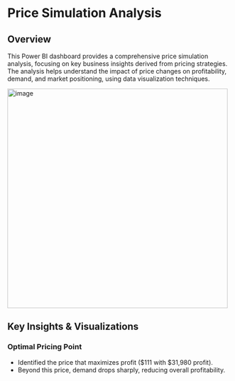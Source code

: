 # Price Simulation Analysis
## Overview
This Power BI dashboard provides a comprehensive price simulation analysis, focusing on key business insights derived from pricing strategies. The analysis helps understand the impact of price changes on profitability, demand, and market positioning, using data visualization techniques.

<img width="496" alt="image" src="https://github.com/user-attachments/assets/6ead843b-71c2-4e88-8ad5-85b145cd428d" />


## Key Insights & Visualizations
### Optimal Pricing Point
- Identified the price that maximizes profit ($111 with $31,980 profit).
- Beyond this price, demand drops sharply, reducing overall profitability.
